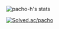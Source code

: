 ![pacho-h's stats](https://github-readme-stats.vercel.app/api?username=pacho-h&show_icons=true&count_private=true&theme=tokyonight)

[![Solved.ac/pacho](http://mazassumnida.wtf/api/v2/generate_badge?boj=pacho)](https://solved.ac/pacho)
